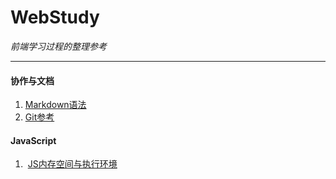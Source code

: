 # WebStudy  
*前端学习过程的整理参考*

----------

####  协作与文档

1.  [Markdown语法](/Teamwork-and-Doc/markdown.md)
2.  [Git参考](/Teamwork-and-Doc/Git.md)

####  JavaScript

1.  [JS内存空间与执行环境](/JavaScript/内存空间与执行环境.md)
